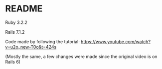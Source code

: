 # README

Ruby 3.2.2

Rails 7.1.2

Code made by following the tutorial: https://www.youtube.com/watch?v=u2o_new-T0o&t=424s

(Mostly the same, a few changes were made since the original video is on Rails 6)
